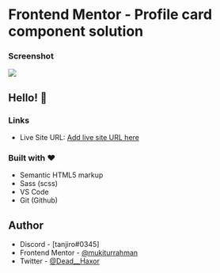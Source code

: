 # Frontend Mentor - Profile card component solution

### Screenshot

![](https://i.ibb.co/3MQDpTf/Screenshot.png)

## Hello! 👋

### Links

- Live Site URL: [Add live site URL here](https://your-live-site-url.com)

### Built with ❤

- Semantic HTML5 markup
- Sass (scss)
- VS Code
- Git (Github)

## Author

- Discord - [tanjiro#0345]
- Frontend Mentor - [@mukiturrahman](https://www.frontendmentor.io/profile/mukiturrahman)
- Twitter - [@Dead__Haxor](https://www.twitter.com/Dead__Haxor)
